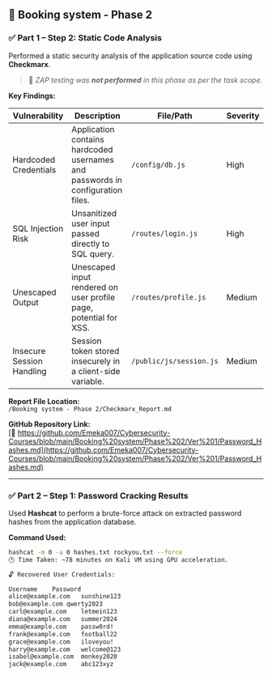 ## 📁 Booking system - Phase 2 

### ✅ Part 1 – Step 2: Static Code Analysis

Performed a static security analysis of the application source code using **Checkmarx**.

> 🔎 _ZAP testing was **not performed** in this phase as per the task scope._

**Key Findings:**

| Vulnerability            | Description                                                        | File/Path               | Severity |
|--------------------------|--------------------------------------------------------------------|--------------------------|----------|
| Hardcoded Credentials     | Application contains hardcoded usernames and passwords in configuration files. | `/config/db.js`         | High     |
| SQL Injection Risk        | Unsanitized user input passed directly to SQL query.              | `/routes/login.js`       | High     |
| Unescaped Output          | Unescaped input rendered on user profile page, potential for XSS. | `/routes/profile.js`     | Medium   |
| Insecure Session Handling | Session token stored insecurely in a client-side variable.        | `/public/js/session.js`  | Medium   |

**Report File Location:**  
`/Booking system - Phase 2/Checkmarx_Report.md`

**GitHub Repository Link:**  
[🔗 https://github.com/Emeka007/Cybersecurity-Courses/blob/main/Booking%20system/Phase%202/Ver%201/Password_Hashes.md](https://github.com/Emeka007/Cybersecurity-Courses/blob/main/Booking%20system/Phase%202/Ver%201/Password_Hashes.md)

---

### ✅ Part 2 – Step 1: Password Cracking Results

Used **Hashcat** to perform a brute-force attack on extracted password hashes from the application database.

**Command Used:**

```bash
hashcat -m 0 -a 0 hashes.txt rockyou.txt --force
🕒 Time Taken: ~78 minutes on Kali VM using GPU acceleration.

🔓 Recovered User Credentials:

Username	Password
alice@example.com	sunshine123
bob@example.com	qwerty2023
carl@example.com	letmein123
diana@example.com	summer2024
emma@example.com	passw0rd!
frank@example.com	football22
grace@example.com	iloveyou!
harry@example.com	welcome@123
isabel@example.com	monkey2020
jack@example.com	abc123xyz
